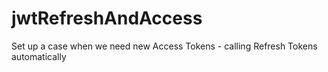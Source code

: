 # jwtRefreshAndAccess
Set up a case when we need new Access Tokens - calling Refresh Tokens automatically 
